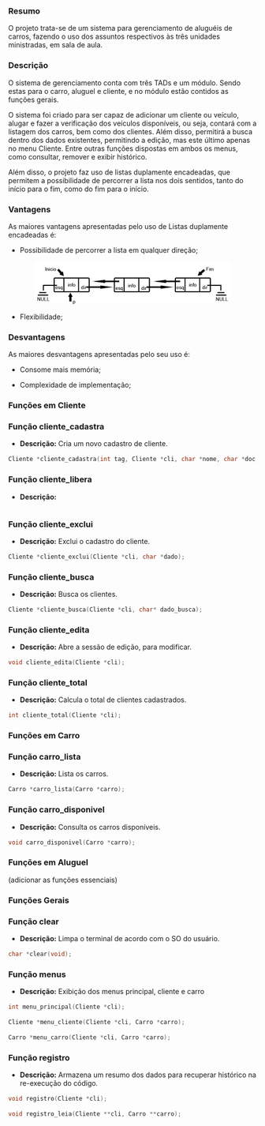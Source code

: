 ### **Resumo**

O projeto trata-se de um sistema para gerenciamento de aluguéis de carros, fazendo o uso dos assuntos respectivos às três unidades ministradas, em sala de aula.

### **Descrição**

O sistema de gerenciamento conta com três TADs e um módulo. Sendo estas para o carro, aluguel e cliente, e no módulo estão contidos as funções gerais. 

O sistema foi criado para ser capaz de adicionar um cliente ou veículo, alugar e fazer a verificação dos veículos disponíveis, ou seja, contará com a listagem dos carros, bem como dos clientes. Além disso, permitirá a busca dentro dos dados existentes, permitindo a edição, mas este último apenas no menu Cliente. Entre outras funções dispostas em ambos os menus, como consultar, remover e exibir histórico. 

Além disso, o projeto faz uso de listas duplamente encadeadas, que permitem a possibilidade de percorrer a lista nos dois sentidos, tanto do início para o fim, como do fim para o início. 

### **Vantagens**

As maiores vantagens apresentadas pelo uso de Listas duplamente encadeadas é:

- Possibilidade de percorrer a lista em qualquer direção;

<p align="center">
 <img src="lista-dupla-encadeada.jpg"/>
</p>

- Flexibilidade;

### **Desvantagens**

As maiores desvantagens apresentadas pelo seu uso é:

- Consome mais memória;

- Complexidade de implementação;



### **Funções em Cliente** 

### Função cliente_cadastra

- **Descrição:** Cria um novo cadastro de cliente.

```c
Cliente *cliente_cadastra(int tag, Cliente *cli, char *nome, char *doc, char *tel);
```

### Função cliente_libera

- **Descrição:**

```c

```

### Função cliente_exclui

- **Descrição:** Exclui o cadastro do cliente.

```c
Cliente *cliente_exclui(Cliente *cli, char *dado);
```

### Função cliente_busca

- **Descrição:** Busca os clientes.

```c
Cliente *cliente_busca(Cliente *cli, char* dado_busca);
```

### Função cliente_edita

- **Descrição:** Abre a sessão de edição, para modificar.

```c
void cliente_edita(Cliente *cli);
```

### Função cliente_total 

- **Descrição:** Calcula o total de clientes cadastrados.

```c
int cliente_total(Cliente *cli);
```



### **Funções em Carro** 

### Função carro_lista

- **Descrição:** Lista os carros.

```c
Carro *carro_lista(Carro *carro);
```

### Função carro_disponivel

- **Descrição:** Consulta os carros disponíveis.

```c
void carro_disponivel(Carro *carro);
```



### **Funções em Aluguel** 

(adicionar as funções essenciais)

### **Funções Gerais** 

### Função clear

- **Descrição:** Limpa o terminal de acordo com o SO do usuário.

```c
char *clear(void);
```

### Função menus

- **Descrição:** Exibição dos menus principal, cliente e carro

```c
int menu_principal(Cliente *cli);
```

```c
Cliente *menu_cliente(Cliente *cli, Carro *carro);
```

```c
Carro *menu_carro(Cliente *cli, Carro *carro);
```

### Função registro 

- **Descrição:** Armazena um resumo dos dados para recuperar histórico na re-execução do código.

```c
void registro(Cliente *cli);
```

```c
void registro_leia(Cliente **cli, Carro **carro);
```